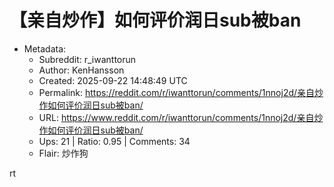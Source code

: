 # 【亲自炒作】如何评价润日sub被ban

- Metadata:
  - Subreddit: r_iwanttorun
  - Author: KenHansson
  - Created: 2025-09-22 14:48:49 UTC
  - Permalink: https://reddit.com/r/iwanttorun/comments/1nnoj2d/亲自炒作如何评价润日sub被ban/
  - URL: https://www.reddit.com/r/iwanttorun/comments/1nnoj2d/亲自炒作如何评价润日sub被ban/
  - Ups: 21 | Ratio: 0.95 | Comments: 34
  - Flair: 炒作狗


rt

